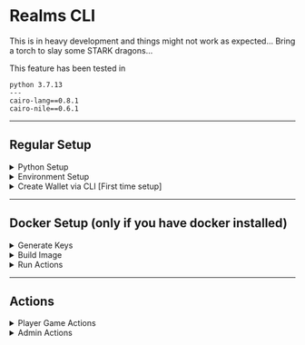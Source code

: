 # Realms CLI

This is in heavy development and things might not work as expected... Bring a torch to slay some STARK dragons...

This feature has been tested in

```
python 3.7.13
---
cairo-lang==0.8.1
cairo-nile==0.6.1
```

---

## Regular Setup

<details><summary>Python Setup</summary>

1. Upgrade pip: `/usr/local/bin/python -m pip install --upgrade pip` (Note: This will [break for OSX users who install via homebrew](https://github.com/Homebrew/legacy-homebrew/issues/26900). The workaround is to upgrade with homebrew: `brew install python3` or python3<area>@3.7)
2. Remove _all_ previous cairo nile packages: `$ pip uninstall cairo-nile` and check with `$ pip freeze` to make sure it's removed.
3. Install nile 0.6.1: `pip install cairo-nile`
4. Install the realms_cli: `$ pip install realms_cli/` (ensure you are in the realms-contracts dir)

You now should have the realms_cli commands available when you run `$ nile`.

</details>

<details><summary>Environment Setup</summary>

1. Compile all the contracts with `$ nile compile` (The CLI calls these .json files, they are gitignored to avoid conflits.)
2. Compile the account contract `$ nile compile openzeppelin/account/Account.cairo --account_contract`

Create an `.env.nile` in the realms_cli/ directory with the following entries:

```
export STARKNET_PRIVATE_KEY=<A PRIVATE KEY>  # admin private key - see below to generate
export STARKNET_NETWORK=alpha-goerli  # different from nile_network
```

⚠️ Never commit this file!

After your initial setup you will have to rerun the following commands on each new session:

```bash
$ source realms_cli/.env.nile
```

</details>

<details><summary>Create Wallet via CLI [First time setup]</summary>

### NOTE: This is the temporary solution until native ArgentX integration

1. First create a new private key

```bash
$ nile create_pk
```

2. Save in printed private key in the .env.nile you created in the previous step as STARKNET_PRIVATE_KEY
3. The run the following to save it in your enviroment:

```
$ source realms_cli/.env.nile
```

4. The setup and deploy your account with the following:

```
$ nile setup STARKNET_PRIVATE_KEY --network goerli
```

5. Now your address will be saved in the goerli.accounts.json with the account name account-1 (NOTE: If you plan to contribute to the code, please delete reference of your account before commiting. There is a current limitation with nile that does not allow the saving of this information elsewhere.)

</details>

---

## Docker Setup (only if you have docker installed)

<details><summary>Generate Keys</summary>

Run the following command to generate your keys

```
docker run --env STARKNET_NETWORK=alpha-goerli -it \
  ghcr.io/bibliothecaforadventurers/loot:latest /bin/zsh -c "\
  export STARKNET_PRIVATE_KEY=\`nile create_pk\` && \
  nile setup STARKNET_PRIVATE_KEY --network goerli && \
  export STARKNET_PUBLIC_KEY=\`egrep -o '[0-9]{20,}' /loot/realms-contracts/goerli.accounts.json | tail -1\` && \
  export STARKNET_ACCOUNT_ADDRESS=\`egrep -o '0x\w{20,}' /loot/realms-contracts/goerli.accounts.json | tail -1\` && \
  echo '\n' && \
  echo STARKNET_PRIVATE_KEY=\$STARKNET_PRIVATE_KEY && \
  echo STARKNET_PUBLIC_KEY=\$STARKNET_PUBLIC_KEY && \
  echo STARKNET_ACCOUNT_ADDRESS=\$STARKNET_ACCOUNT_ADDRESS"
```

This will result in output that looks like

```
🚀 Deploying Account
⏳ ️Deployment of Account successfully sent at 0x0686175e3db8a1b9ae5d02091bbf885a00d887aeda9aec04fe1802539a1f24d9
🧾 Transaction hash: 0x220012496f4cc9fcea0f81b138c3c0a09e15698a5fd35fc50c8eef10b9f02d5
📦 Registering deployment as account-1 in goerli.deployments.txt

STARKNET_PRIVATE_KEY=3129792616408231248471974783948651331119707311003002655274854346627138219317
STARKNET_PUBLIC_KEY=516739183064354262837439537937676007814205513236684073745044383316691771411
STARKNET_ACCOUNT_ADDRESS=0x0686175e3db8a1b9ae5d02091bbf885a00d887aeda9aec04fe1802539a1f24d9
```

Take note of the `STARKNET_PRIVATE_KEY`, `STARKNET_PUBLIC_KEY` & `STARKNET_ACCOUNT_ADDRESS` values which will be needed to build your image.

</details>

<details><summary>Build Image</summary>

Save this Dockerfile locally

```dockerfile
FROM ghcr.io/bibliothecaforadventurers/loot:latest

ARG STARKNET_PRIVATE_KEY
ENV STARKNET_PRIVATE_KEY=$STARKNET_PRIVATE_KEY
ARG STARKNET_PUBLIC_KEY
ENV STARKNET_PUBLIC_KEY=$STARKNET_PUBLIC_KEY
ARG STARKNET_ACCOUNT_ADDRESS
ENV STARKNET_ACCOUNT_ADDRESS=$STARKNET_ACCOUNT_ADDRESS
ARG STARKNET_NETWORK
ENV STARKNET_NETWORK=${STARKNET_NETWORK:-alpha-goerli}

RUN echo "$STARKNET_ACCOUNT_ADDRESS:/usr/local/lib/python3.7/site-packages/nile/artifacts/abis/Account.json:account-1" >> /loot/realms-contracts/goerli.deployments.txt
RUN sed -i -e "s/}}/}, \"$STARKNET_PUBLIC_KEY\": {\"address\": \"$STARKNET_ACCOUNT_ADDRESS\", \"index\": 1}}/" /loot/realms-contracts/goerli.accounts.json

WORKDIR /loot/realms-contracts/
ENTRYPOINT ["nile"]
```

In the directory you saved the Dockerfile, run the following command to build your Docker image. Replace the placeholders with the values from the previous section.

⚠️ Never expose this image you've built to the public since your keys can be seen in docker history!

```
docker build \
  --build-arg STARKNET_PRIVATE_KEY=<PRIVATE_KEY> \
  --build-arg STARKNET_PUBLIC_KEY=<PUBLIC_KEY> \
  --build-arg STARKNET_ACCOUNT_ADDRESS=<ACCOUNT_ADDRESS> \
  . -t realms_cli
```

</details>

<details><summary>Run Actions</summary>

```bash
# list available actions
docker run -t realms_cli

# run check_realms action
docker run -t realms_cli check_realms

# get shell access
docker run -it --entrypoint /bin/zsh realms_cli

```

</details>

---

## Actions

<details><summary>Player Game Actions</summary>

This is not the full list of actions and new commands are being frequently added. To find all the current available commands run

```bash
nile
```

---

### Mint Realm

```bash
nile mint_realm 1

```

If your tx fails, someone has already minted this realm

---

### Set Metadata (use as temporary until production)

```
$ nile set_realm_data 1
```

---

### Approve your Realms for game usage

```
$ nile approve_realm
```

---

### Settle realm

```
$ nile settle_realm 1
```

---

### Check Lords

```
$ nile check_lords
```

---

### Check Realms

```
$ nile check_realms
```

---

### Check Resources

```
$ nile check_resources
```

Of another user:

```
$ nile check_resources --address 0x000000
```

---

### Claim resources

Claims specific realms resources

```
$ nile claim_resources 1
```

---

</details>

<details><summary>Admin Actions</summary>

The following scripts deploy all contracts necessary to test and play realms on localhost/goerli (ADMIN ONLY).

### 1. Admin

`$ nile run --network localhost realms_cli/1_deploy_admin.py`

### 2. Deploy tokens

`$ nile run --network localhost realms_cli/2_deploy_token_contracts.py`

### 3. Deploy game contracts

`$ nile run --network localhost realms_cli/3_deploy_game_contracts.py`

### 4. Init the game

`$ nile run --network localhost realms_cli/4_init_game.py`

### 5. Set Costs

`$ nile run --network localhost realms_cli/5_set_costs.py`

### 6. Troops (or any other new module that needs adding updating)

`$ nile run --network localhost realms_cli/6_deploy_troops.py`

`$ nile run --network localhost realms_cli/7_upgrade.py`

`$ nile run --network goerli realms_cli/8_deploy_AMM.py`

### Tips

If you want to check a tx hash, run either

`$ nile debug --network NETWORK TXHASH`

Or `$ starknet get_transaction_receipt --hash TXHASH` (only for non-localhost)

### Adding a plugin

Add your logic to `realms_cli/realms_cli/main.py`
Add you cli entro to `realms_cli/pyproject.toml`
Reinstall the plugin cli `pip install realms_cli/`

---

1. Export PK from Argent
2. Save as STARKNET_PRIVATE_KEY in env
3. `source realms_cli/.env.nile`
4. `python scripts/script.py`
5. Save the printed public key in the goerli.accounts.json in address-1
6. Copy your address from argent and save it in both goerli.accounts.json and in goerli.deployments.txt (replacing the account-1 address)
7. `pip install realms_cli/`
